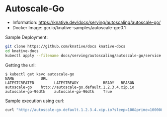 # Autoscale-Go

- Information: https://knative.dev/docs/serving/autoscaling/autoscale-go/
- Docker Image: gcr.io/knative-samples/autoscale-go:0.1

Sample Deployment:

```sh
git clone https://github.com/knative/docs knative-docs
cd knative-docs
kubectl apply --filename docs/serving/autoscaling/autoscale-go/service.yaml
```

Getting the url:

```command
$ kubectl get ksvc autoscale-go
NAME            URL                                                LATESTCREATED         LATESTREADY           READY   REASON
autoscale-go    http://autoscale-go.default.1.2.3.4.xip.io    autoscale-go-96dtk    autoscale-go-96dtk    True
```

Sample execution using curl:

```sh
curl "http://autoscale-go.default.1.2.3.4.xip.io?sleep=100&prime=10000&bloat=5"
```
